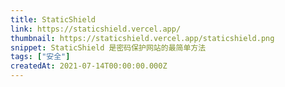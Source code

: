 ```yaml
---
title: StaticShield
link: https://staticshield.vercel.app/
thumbnail: https://staticshield.vercel.app/staticshield.png
snippet: StaticShield 是密码保护网站的最简单方法
tags: ["安全"]
createdAt: 2021-07-14T00:00:00.000Z
---
```

